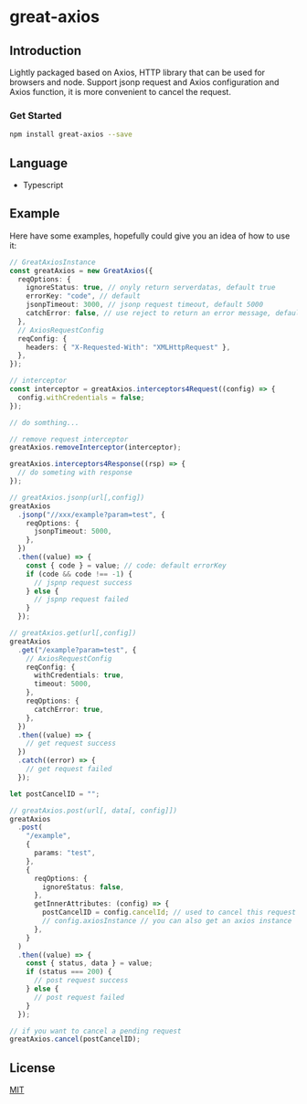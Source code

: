 # great-axios

## Introduction

Lightly packaged based on Axios, HTTP library that can be used for browsers and node. Support jsonp request and Axios configuration and Axios function, it is more convenient to cancel the request.

### Get Started

```bash
npm install great-axios --save
```

## Language

- Typescript

## Example

Here have some examples, hopefully could give you an idea of how to use it:

```typescript
// GreatAxiosInstance
const greatAxios = new GreatAxios({
  reqOptions: {
    ignoreStatus: true, // onyly return serverdatas, default true
    errorKey: "code", // default
    jsonpTimeout: 3000, // jsonp request timeout, default 5000
    catchError: false, // use reject to return an error message, default false
  },
  // AxiosRequestConfig
  reqConfig: {
    headers: { "X-Requested-With": "XMLHttpRequest" },
  },
});
```

```typescript
// interceptor
const interceptor = greatAxios.interceptors4Request((config) => {
  config.withCredentials = false;
});

// do somthing...

// remove request interceptor
greatAxios.removeInterceptor(interceptor);

greatAxios.interceptors4Response((rsp) => {
  // do someting with response
});
```

```typescript
// greatAxios.jsonp(url[,config])
greatAxios
  .jsonp("//xxx/example?param=test", {
    reqOptions: {
      jsonpTimeout: 5000,
    },
  })
  .then((value) => {
    const { code } = value; // code: default errorKey
    if (code && code !== -1) {
      // jspnp request success
    } else {
      // jspnp request failed
    }
  });
```

```typescript
// greatAxios.get(url[,config])
greatAxios
  .get("/example?param=test", {
    // AxiosRequestConfig
    reqConfig: {
      withCredentials: true,
      timeout: 5000,
    },
    reqOptions: {
      catchError: true,
    },
  })
  .then((value) => {
    // get request success
  })
  .catch((error) => {
    // get request failed
  });
```

```typescript
let postCancelID = "";

// greatAxios.post(url[, data[, config]])
greatAxios
  .post(
    "/example",
    {
      params: "test",
    },
    {
      reqOptions: {
        ignoreStatus: false,
      },
      getInnerAttributes: (config) => {
        postCancelID = config.cancelId; // used to cancel this request
        // config.axiosInstance // you can also get an axios instance
      },
    }
  )
  .then((value) => {
    const { status, data } = value;
    if (status === 200) {
      // post request success
    } else {
      // post request failed
    }
  });
```

```typescript
// if you want to cancel a pending request
greatAxios.cancel(postCancelID);
```

## License
[MIT](./LICENSE)
